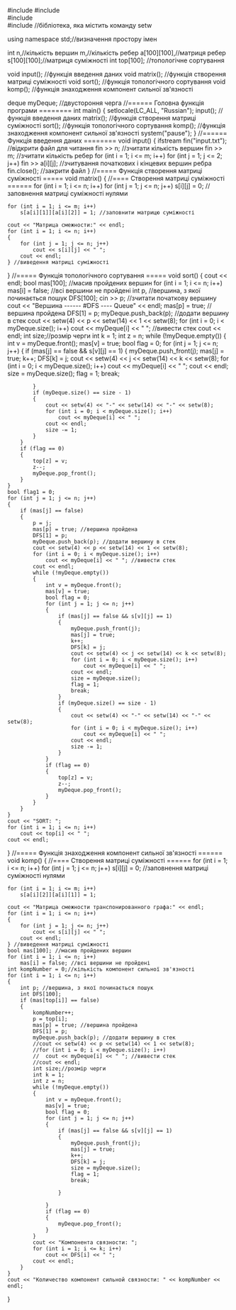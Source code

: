 #include<iostream> 
#include<deque>  
#include <fstream>  
#include <iomanip> //бібліотека, яка містить команду setw

using namespace std;//визначення простору імен

int n,//кількість вершин
m,//кількість ребер
a[100][100],//матриця ребер
s[100][100];//матриця суміжності
int top[100]; //топологічне сортування

void input(); //функція введення даних
void matrix(); //функція створення матриці суміжності
void sort(); //функція топологічного сортування
void komp(); //функція знаходження компонент сильної зв'язності

deque<int> myDeque; //двустороння черга
//====== Головна функція програми ========
int main()
{
	setlocale(LC_ALL, "Russian");
	input(); //функція введення даних
	matrix(); //функція створення матриці суміжності
	sort(); //функція топологічного сортування
	komp(); //функція знаходження компонент сильної зв'язності
	system("pause");
}
//====== Функція введення даних ========
void input()
{
	ifstream fin("input.txt"); //відкрити файл для читання
	fin >> n; //зчитати кількість вершин
	fin >> m; //зчитати кількість ребер
	for (int i = 1; i <= m; i++)
	for (int j = 1; j <= 2; j++)
		fin >> a[i][j]; //зчитування початкових і кінцевих вершин ребра
	fin.close(); //закрити файл
}
//===== Функція створення матриці суміжності =====
void matrix()
{
	//==== Створення матриці суміжності ======
	for (int i = 1; i <= n; i++)
	for (int j = 1; j <= n; j++)
		s[i][j] = 0; //заповнення матриці суміжності нулями

	for (int i = 1; i <= m; i++)
		s[a[i][1]][a[i][2]] = 1; //заповнити матрицю суміжності

	cout << "Матрица смежности:" << endl;
	for (int i = 1; i <= n; i++)
	{
		for (int j = 1; j <= n; j++)
			cout << s[i][j] << " ";
		cout << endl;
	} //виведення матриці суміжності
}
//===== Функція топологічного сортування =====
void sort()
{
	cout << endl;
	bool mas[100]; //масив пройдених вершин
	for (int i = 1; i <= n; i++)
		mas[i] = false; //всі вершини не пройдені
	int p, //вершина, з якої починається пошук
		DFS[100];
	cin >> p; //зчитати початкову вершину
	cout << "Вершина ------ #DFS ---- Queue" << endl;
	mas[p] = true; //вершина пройдена
	DFS[1] = p;
	myDeque.push_back(p); //додати вершину в стек
	cout << setw(4) << p << setw(14) << 1 << setw(8);
	for (int i = 0; i < myDeque.size(); i++)
		cout << myDeque[i] << " "; //вивести стек
	cout << endl;
	int size;//розмір черги
	int k = 1;
	int z = n;
	while (!myDeque.empty())
	{
		int v = myDeque.front();
		mas[v] = true;
		bool flag = 0;
		for (int j = 1; j <= n; j++)
		{
			if (mas[j] == false && s[v][j] == 1)
			{
				myDeque.push_front(j);
				mas[j] = true;
				k++;
				DFS[k] = j;
				cout << setw(4) << j << setw(14) << k << setw(8);
				for (int i = 0; i < myDeque.size(); i++)
					cout << myDeque[i] << " ";
				cout << endl;
				size = myDeque.size();
				flag = 1;
				break;

			}
			if (myDeque.size() == size - 1)
			{
				cout << setw(4) << "-" << setw(14) << "-" << setw(8);
				for (int i = 0; i < myDeque.size(); i++)
					cout << myDeque[i] << " ";
				cout << endl;
				size -= 1;
			}
		}
		if (flag == 0)
		{
			top[z] = v;
			z--;
			myDeque.pop_front();
		}
	}
	bool flag1 = 0;
	for (int j = 1; j <= n; j++)
	{
		if (mas[j] == false)
		{
			p = j;
			mas[p] = true; //вершина пройдена
			DFS[1] = p;
			myDeque.push_back(p); //додати вершину в стек
			cout << setw(4) << p << setw(14) << 1 << setw(8);
			for (int i = 0; i < myDeque.size(); i++)
				cout << myDeque[i] << " "; //вивести стек
			cout << endl;
			while (!myDeque.empty())
			{
				int v = myDeque.front();
				mas[v] = true;
				bool flag = 0;
				for (int j = 1; j <= n; j++)
				{
					if (mas[j] == false && s[v][j] == 1)
					{
						myDeque.push_front(j);
						mas[j] = true;
						k++;
						DFS[k] = j;
						cout << setw(4) << j << setw(14) << k << setw(8);
						for (int i = 0; i < myDeque.size(); i++)
							cout << myDeque[i] << " ";
						cout << endl;
						size = myDeque.size();
						flag = 1;
						break;
					}
					if (myDeque.size() == size - 1)
					{
						cout << setw(4) << "-" << setw(14) << "-" << setw(8);
						for (int i = 0; i < myDeque.size(); i++)
							cout << myDeque[i] << " ";
						cout << endl;
						size -= 1;
					}
				}
				if (flag == 0)
				{
					top[z] = v;
					z--;
					myDeque.pop_front();
				}
			}
		}
	}
	cout << "SORT: ";
	for (int i = 1; i <= n; i++)
		cout << top[i] << " ";
	cout << endl;
}
//===== Функція знаходження компонент сильної зв'язності ======
void komp()
{
	//==== Створення матриці суміжності ======
	for (int i = 1; i <= n; i++)
	for (int j = 1; j <= n; j++)
		s[i][j] = 0; //заповнення матриці суміжності нулями

	for (int i = 1; i <= m; i++)
		s[a[i][2]][a[i][1]] = 1;

	cout << "Матрица смежности транспонированного графа:" << endl;
	for (int i = 1; i <= n; i++)
	{
		for (int j = 1; j <= n; j++)
			cout << s[i][j] << " ";
		cout << endl;
	} //виведення матриці суміжності
	bool mas[100]; //масив пройдених вершин
	for (int i = 1; i <= n; i++)
		mas[i] = false; //всі вершини не пройдені
	int kompNumber = 0;//кількість компонент сильної зв'язності
	for (int i = 1; i <= n; i++)
	{
		int p; //вершина, з якої починається пошук
		int DFS[100];
		if (mas[top[i]] == false)
		{
			kompNumber++;
			p = top[i];
			mas[p] = true; //вершина пройдена
			DFS[1] = p;
			myDeque.push_back(p); //додати вершину в стек
			//cout << setw(4) << p << setw(14) << 1 << setw(8);
			//for (int i = 0; i < myDeque.size(); i++)
			//	cout << myDeque[i] << " "; //вивести стек
			//cout << endl;
			int size;//розмір черги
			int k = 1;
			int z = n;
			while (!myDeque.empty())
			{
				int v = myDeque.front();
				mas[v] = true;
				bool flag = 0;
				for (int j = 1; j <= n; j++)
				{
					if (mas[j] == false && s[v][j] == 1)
					{
						myDeque.push_front(j);
						mas[j] = true;
						k++;
						DFS[k] = j;
						size = myDeque.size();
						flag = 1;
						break;

					}

				}
				if (flag == 0)
				{
					myDeque.pop_front();
				}
			}
			cout << "Компонента связности: ";
			for (int i = 1; i <= k; i++)
				cout << DFS[i] << " ";
			cout << endl;
		}
	}
	cout << "Количество компонент сильной связности: " << kompNumber << endl;
}
